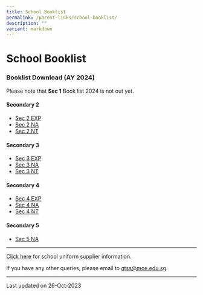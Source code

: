 ```yaml
---
title: School Booklist
permalink: /parent-links/school-booklist/
description: ""
variant: markdown
---
```

School Booklist
===============

### Booklist Download (AY 2024)

Please note that **Sec 1** Book list 2024 is not out yet.

#### Secondary 2

- [Sec 2 EXP](/files/qtss%202024%20s2%20exp.pdf)
- [Sec 2 NA](/files/qtss%202024%20s2%20na.pdf)
- [Sec 2 NT](/files/qtss%202024%20s2%20nt.pdf)

#### Secondary 3

- [Sec 3 EXP](/files/qtss%202024%20s3%20exp.pdf)
- [Sec 3 NA](/files/qtss%202024%20s3%20na.pdf)
- [Sec 3 NT](/files/qtss%202024%20s3_nt.pdf)

#### Secondary 4

- [Sec 4 EXP](/files/qtss%202024%20s4%20exp.pdf)
- [Sec 4 NA](/files/qtss%202024%20s4%20na.pdf)
- [Sec 4 NT](/files/qtss%202024%20s4%20nt.pdf)

#### Secondary 5

- [Sec 5 NA](/files/qtss%202024%20s5%20na_.pdf)


-------------------

[Click here](https://staging.d33coz43hxnqna.amplifyapp.com/parent-links/school-uniforms/) for school uniform supplier information.

If you have any other queries, please email to qtss@moe.edu.sg.

-------------------

Last updated on 26-Oct-2023